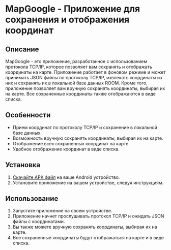 # MapGoogle - Приложение для сохранения и отображения координат

## Описание

MapGoogle - это приложение, разработанное с использованием протокола TCP/IP, которое позволяет вам сохранять и отображать координаты на карте. Приложение работает в фоновом режиме и может принимать JSON файлы по протоколу TCP/IP, извлекать координаты из них и сохранять их в локальной базе данных ROOM. Кроме того, приложение позволяет вам вручную сохранять координаты, выбирая их на карте. Все сохраненные координаты также отображаются в виде списка.

## Особенности

- Прием координат по протоколу TCP/IP и сохранение в локальной базе данных.
- Возможность вручную сохранять координаты, выбирая их на карте.
- Отображение всех сохраненных координат на карте.
- Удобное отображение координат в виде списка.

## Установка

1. [Скачайте APK файл](link-to-apk-file) на ваше Android устройство.
2. Установите приложение на вашем устройстве, следуя инструкциям.

## Использование

1. Запустите приложение на своем устройстве.
2. Приложение начнет прослушивать протокол TCP/IP и ожидать JSON файлы с координатами.
3. Вы также можете вручную сохранять координаты, выбирая их на карте.
4. Все сохраненные координаты будут отображаться на карте и в виде списка.




